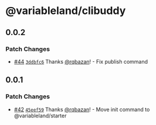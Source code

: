 # @variableland/clibuddy

## 0.0.2

### Patch Changes

- [#44](https://github.com/variableland/dx/pull/44) [`3ddbfc6`](https://github.com/variableland/dx/commit/3ddbfc690862a8a536d8238fea2689862123a1b4) Thanks [@rqbazan](https://github.com/rqbazan)! - Fix publish command

## 0.0.1

### Patch Changes

- [#42](https://github.com/variableland/dx/pull/42) [`45eef59`](https://github.com/variableland/dx/commit/45eef5998c92a8635bdfb09a9a6bc1e6d87dfffd) Thanks [@rqbazan](https://github.com/rqbazan)! - Move init command to @variableland/starter
